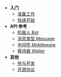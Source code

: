 * **入门**
  * [准备工作](v2.x/Preparation.md)
  * [快速开始](v2.x/QuickStart.md)
* **API 参考**
  * [机器人 Bot](v2.x/Bot.md)
  * [消息类型 Message](v2.x/Message.md)
  * [中间件 Middleware](v2.x/Middleware.md)
  * [等待器 Waiter](v2.x/Waiter.md)
* **其他**
  * [参与开发](v2.x/Development.md)
  * [开源协议](v2.x/License.md)